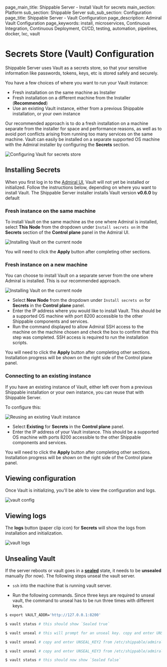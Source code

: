 page_main_title: Shippable Server - Install Vault for secrets
main_section: Platform
sub_section: Shippable Server
sub_sub_section: Configuration
page_title: Shippable Server - Vault Configuration
page_description: Admiral Vault Configuration
page_keywords: install, microservices, Continuous Integration, Continuous Deployment, CI/CD, testing, automation, pipelines, docker, lxc, vault

# Secrets Store (Vault) Configuration

Shippable Server uses Vault as a secrets store, so that your sensitive information like passwords, tokens, keys, etc is stored safely and securely.

You have a few choices of where you want to run your Vault instance:

* Fresh installation on the same machine as Installer
* Fresh installation on a different machine from the Installer (**Recommended**)
* Use an existing Vault instance, either from a previous Shippable installation, or your own instance

Our recommended approach is to do a fresh installation on a machine separate from the installer for space and performance reasons, as well as to avoid port conflicts arising from running too many services on the same machine. Vault can easily be installed on a separate supported OS machine with the Admiral installer by configuring the **Secrets** section.

<img src="/images/platform/server/admiral-vault-config.png" alt="Configuring Vault for secrets store">

## Installing Secrets

When you first log in to the [Admiral UI](/platform/server/install/#the-admiral-ui), Vault will not yet be installed or initialized. Follow the instructions below, depending on where you want to install Vault. The Shippable Server installer installs Vault version **v0.6.0** by default

### Fresh instance on the same machine

To install Vault on the same machine as the one where Admiral is installed, select  **This Node** from the dropdown under `Install secrets on` in the **Secrets** section of the **Control plane** panel in the Admiral UI.

<img src="/images/platform/server/vault-this-node.png" alt="Installing Vault on the current node">

You will need to click the **Apply** button after completing other sections.

### Fresh instance on a new machine

You can choose to install Vault on a separate server from the one where Admiral is installed. This is our recommended approach.

<img src="/images/platform/server/vault-new-node.png" alt="Installing Vault on the current node">

- Select **New Node** from the dropdown under `Install secrets on` for **Secrets** in the **Control plane** panel.
- Enter the IP address where you would like to install Vault.  This should be a supported OS machine with port 8200 accessible to the other Shippable components and services.
- Run the command displayed to allow Admiral SSH access to the machine on the machine chosen and check the box to confirm that this step was completed. SSH access is required to run the installation scripts.

You will need to click the **Apply** button after completing other sections. Installation progress will be shown on the right side of the Control plane panel.

### Connecting to an existing instance

If you have an existing instance of Vault, either left over from a previous Shippable installation or your own instance, you can reuse that with Shippable Server.

To configure this:

<img src="/images/platform/server/vault-existing.png" alt="Reusing an existing Vault instance">

- Select **Existing** for **Secrets** in the **Control plane** panel.
- Enter the IP address of your Vault instance.  This should be a supported OS machine with ports 8200 accessible to the other Shippable components and services.

You will need to click the **Apply** button after completing other sections. Installation progress will be shown on the right side of the Control plane panel.

## Viewing configuration

Once Vault is initializing, you'll be able to view the configuration and logs.

<img src="/images/platform/admiral/admiral-vault-config.png" alt="vault config">

## Viewing logs

The **logs** button (paper clip icon) for **Secrets** will show the logs from installation and initialization.

<img src="/images/platform/admiral/admiral-vault-logs.png" alt="vault logs">

## Unsealing Vault

If the server reboots or vault goes in a [**sealed**](https://www.vaultproject.io/docs/concepts/seal.html) state, it needs to be **unsealed** manually (for now). The following steps unseal the vault server.

- `ssh` into the machine that is running vault server.

- Run the following commands. Since three keys are required to
  unseal vault, the command to unseal has to be run three times with different
  keys.

```bash
$ export VAULT_ADDR='http://127.0.0.1:8200'

$ vault status # this should show `Sealed true`

$ vault unseal # this will prompt for an unseal key. copy and enter UNSEAL_KEY1 from /etc/shippable/admiral.env

$ vault unseal # copy and enter UNSEAL_KEY2 from /etc/shippable/admiral.env

$ vault unseal # copy and enter UNSEAL_KEY3 from /etc/shippable/admiral.env

$ vault status # this should now show `Sealed false`
```
